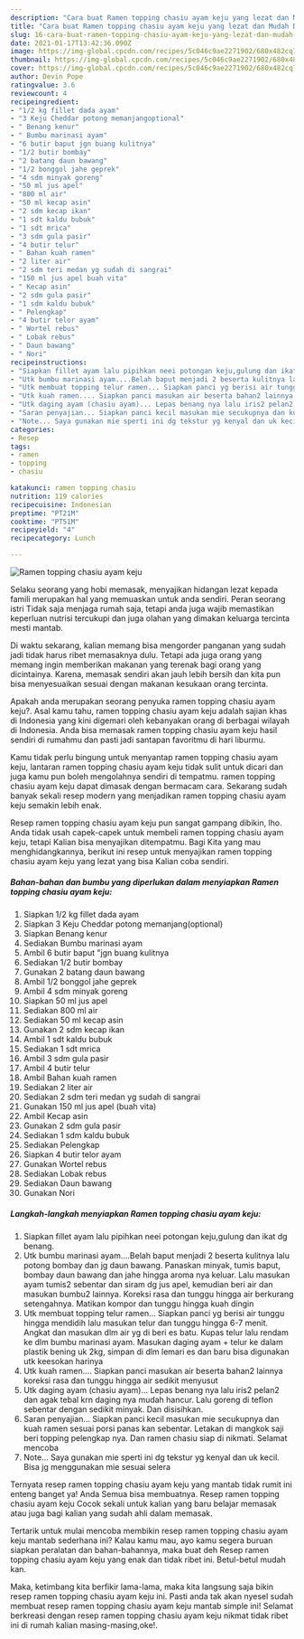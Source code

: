 ```yaml
---
description: "Cara buat Ramen topping chasiu ayam keju yang lezat dan Mudah Dibuat"
title: "Cara buat Ramen topping chasiu ayam keju yang lezat dan Mudah Dibuat"
slug: 16-cara-buat-ramen-topping-chasiu-ayam-keju-yang-lezat-dan-mudah-dibuat
date: 2021-01-17T13:42:36.090Z
image: https://img-global.cpcdn.com/recipes/5c046c9ae2271902/680x482cq70/ramen-topping-chasiu-ayam-keju-foto-resep-utama.jpg
thumbnail: https://img-global.cpcdn.com/recipes/5c046c9ae2271902/680x482cq70/ramen-topping-chasiu-ayam-keju-foto-resep-utama.jpg
cover: https://img-global.cpcdn.com/recipes/5c046c9ae2271902/680x482cq70/ramen-topping-chasiu-ayam-keju-foto-resep-utama.jpg
author: Devin Pope
ratingvalue: 3.6
reviewcount: 4
recipeingredient:
- "1/2 kg fillet dada ayam"
- "3 Keju Cheddar potong memanjangoptional"
- " Benang kenur"
- " Bumbu marinasi ayam"
- "6 butir baput jgn buang kulitnya"
- "1/2 butir bombay"
- "2 batang daun bawang"
- "1/2 bonggol jahe geprek"
- "4 sdm minyak goreng"
- "50 ml jus apel"
- "800 ml air"
- "50 ml kecap asin"
- "2 sdm kecap ikan"
- "1 sdt kaldu bubuk"
- "1 sdt mrica"
- "3 sdm gula pasir"
- "4 butir telur"
- " Bahan kuah ramen"
- "2 liter air"
- "2 sdm teri medan yg sudah di sangrai"
- "150 ml jus apel buah vita"
- " Kecap asin"
- "2 sdm gula pasir"
- "1 sdm kaldu bubuk"
- " Pelengkap"
- "4 butir telor ayam"
- " Wortel rebus"
- " Lobak rebus"
- " Daun bawang"
- " Nori"
recipeinstructions:
- "Siapkan fillet ayam lalu pipihkan neei potongan keju,gulung dan ikat dg benang."
- "Utk bumbu marinasi ayam....Belah baput menjadi 2 beserta kulitnya lalu potong bombay dan jg daun bawang. Panaskan minyak, tumis baput, bombay daun bawang dan jahe hingga aroma nya keluar. Lalu masukan ayam tumis2 sebentar dan siram dg jus apel, kemudian beri air dan masukan bumbu2 lainnya. Koreksi rasa dan tunggu hingga air berkurang setengahnya. Matikan kompor dan tunggu hingga kuah dingin"
- "Utk membuat topping telur ramen... Siapkan panci yg berisi air tunggu hingga mendidih lalu masukan telur dan tunggu hingga 6-7 menit. Angkat dan masukan dlm air yg di beri es batu. Kupas telur lalu rendam ke dlm bumbu marinasi ayam. Masukan daging ayam + telur ke dalam plastik bening uk 2kg, simpan di dlm lemari es dan baru bisa digunakan utk keesokan harinya"
- "Utk kuah ramen.... Siapkan panci masukan air beserta bahan2 lainnya koreksi rasa dan tunggu hingga air sedikit menyusut"
- "Utk daging ayam (chasiu ayam)... Lepas benang nya lalu iris2 pelan2 dan agak tebal krn daging nya mudah hancur. Lalu goreng di teflon sebentar dengan sedikit minyak. Dan disisihkan."
- "Saran penyajian... Siapkan panci kecil masukan mie secukupnya dan kuah ramen sesuai porsi panas kan sebentar. Letakan di mangkok saji beri topping pelengkap nya. Dan ramen chasiu siap di nikmati. Selamat mencoba"
- "Note... Saya gunakan mie sperti ini dg tekstur yg kenyal dan uk kecil. Bisa jg menggunakan mie sesuai selera"
categories:
- Resep
tags:
- ramen
- topping
- chasiu

katakunci: ramen topping chasiu 
nutrition: 119 calories
recipecuisine: Indonesian
preptime: "PT21M"
cooktime: "PT51M"
recipeyield: "4"
recipecategory: Lunch

---
```



![Ramen topping chasiu ayam keju](https://img-global.cpcdn.com/recipes/5c046c9ae2271902/680x482cq70/ramen-topping-chasiu-ayam-keju-foto-resep-utama.jpg)

Selaku seorang yang hobi memasak, menyajikan hidangan lezat kepada famili merupakan hal yang memuaskan untuk anda sendiri. Peran seorang istri Tidak saja menjaga rumah saja, tetapi anda juga wajib memastikan keperluan nutrisi tercukupi dan juga olahan yang dimakan keluarga tercinta mesti mantab.

Di waktu  sekarang, kalian memang bisa mengorder panganan yang sudah jadi tidak harus ribet memasaknya dulu. Tetapi ada juga orang yang memang ingin memberikan makanan yang terenak bagi orang yang dicintainya. Karena, memasak sendiri akan jauh lebih bersih dan kita pun bisa menyesuaikan sesuai dengan makanan kesukaan orang tercinta. 



Apakah anda merupakan seorang penyuka ramen topping chasiu ayam keju?. Asal kamu tahu, ramen topping chasiu ayam keju adalah sajian khas di Indonesia yang kini digemari oleh kebanyakan orang di berbagai wilayah di Indonesia. Anda bisa memasak ramen topping chasiu ayam keju hasil sendiri di rumahmu dan pasti jadi santapan favoritmu di hari liburmu.

Kamu tidak perlu bingung untuk menyantap ramen topping chasiu ayam keju, lantaran ramen topping chasiu ayam keju tidak sulit untuk dicari dan juga kamu pun boleh mengolahnya sendiri di tempatmu. ramen topping chasiu ayam keju dapat dimasak dengan bermacam cara. Sekarang sudah banyak sekali resep modern yang menjadikan ramen topping chasiu ayam keju semakin lebih enak.

Resep ramen topping chasiu ayam keju pun sangat gampang dibikin, lho. Anda tidak usah capek-capek untuk membeli ramen topping chasiu ayam keju, tetapi Kalian bisa menyajikan ditempatmu. Bagi Kita yang mau menghidangkannya, berikut ini resep untuk menyajikan ramen topping chasiu ayam keju yang lezat yang bisa Kalian coba sendiri.

<!--inarticleads1-->

##### Bahan-bahan dan bumbu yang diperlukan dalam menyiapkan Ramen topping chasiu ayam keju:

1. Siapkan 1/2 kg fillet dada ayam
1. Siapkan 3 Keju Cheddar potong memanjang(optional)
1. Siapkan  Benang kenur
1. Sediakan  Bumbu marinasi ayam
1. Ambil 6 butir baput &#34;jgn buang kulitnya
1. Sediakan 1/2 butir bombay
1. Gunakan 2 batang daun bawang
1. Ambil 1/2 bonggol jahe geprek
1. Ambil 4 sdm minyak goreng
1. Siapkan 50 ml jus apel
1. Sediakan 800 ml air
1. Sediakan 50 ml kecap asin
1. Gunakan 2 sdm kecap ikan
1. Ambil 1 sdt kaldu bubuk
1. Sediakan 1 sdt mrica
1. Ambil 3 sdm gula pasir
1. Ambil 4 butir telur
1. Ambil  Bahan kuah ramen
1. Sediakan 2 liter air
1. Sediakan 2 sdm teri medan yg sudah di sangrai
1. Gunakan 150 ml jus apel (buah vita)
1. Ambil  Kecap asin
1. Gunakan 2 sdm gula pasir
1. Sediakan 1 sdm kaldu bubuk
1. Sediakan  Pelengkap
1. Siapkan 4 butir telor ayam
1. Gunakan  Wortel rebus
1. Sediakan  Lobak rebus
1. Sediakan  Daun bawang
1. Gunakan  Nori




<!--inarticleads2-->

##### Langkah-langkah menyiapkan Ramen topping chasiu ayam keju:

1. Siapkan fillet ayam lalu pipihkan neei potongan keju,gulung dan ikat dg benang.
1. Utk bumbu marinasi ayam....Belah baput menjadi 2 beserta kulitnya lalu potong bombay dan jg daun bawang. Panaskan minyak, tumis baput, bombay daun bawang dan jahe hingga aroma nya keluar. Lalu masukan ayam tumis2 sebentar dan siram dg jus apel, kemudian beri air dan masukan bumbu2 lainnya. Koreksi rasa dan tunggu hingga air berkurang setengahnya. Matikan kompor dan tunggu hingga kuah dingin
1. Utk membuat topping telur ramen... Siapkan panci yg berisi air tunggu hingga mendidih lalu masukan telur dan tunggu hingga 6-7 menit. Angkat dan masukan dlm air yg di beri es batu. Kupas telur lalu rendam ke dlm bumbu marinasi ayam. Masukan daging ayam + telur ke dalam plastik bening uk 2kg, simpan di dlm lemari es dan baru bisa digunakan utk keesokan harinya
1. Utk kuah ramen.... Siapkan panci masukan air beserta bahan2 lainnya koreksi rasa dan tunggu hingga air sedikit menyusut
1. Utk daging ayam (chasiu ayam)... Lepas benang nya lalu iris2 pelan2 dan agak tebal krn daging nya mudah hancur. Lalu goreng di teflon sebentar dengan sedikit minyak. Dan disisihkan.
1. Saran penyajian... Siapkan panci kecil masukan mie secukupnya dan kuah ramen sesuai porsi panas kan sebentar. Letakan di mangkok saji beri topping pelengkap nya. Dan ramen chasiu siap di nikmati. Selamat mencoba
1. Note... Saya gunakan mie sperti ini dg tekstur yg kenyal dan uk kecil. Bisa jg menggunakan mie sesuai selera




Ternyata resep ramen topping chasiu ayam keju yang mantab tidak rumit ini enteng banget ya! Anda Semua bisa membuatnya. Resep ramen topping chasiu ayam keju Cocok sekali untuk kalian yang baru belajar memasak atau juga bagi kalian yang sudah ahli dalam memasak.

Tertarik untuk mulai mencoba membikin resep ramen topping chasiu ayam keju mantab sederhana ini? Kalau kamu mau, ayo kamu segera buruan siapkan peralatan dan bahan-bahannya, maka buat deh Resep ramen topping chasiu ayam keju yang enak dan tidak ribet ini. Betul-betul mudah kan. 

Maka, ketimbang kita berfikir lama-lama, maka kita langsung saja bikin resep ramen topping chasiu ayam keju ini. Pasti anda tak akan nyesel sudah membuat resep ramen topping chasiu ayam keju mantab simple ini! Selamat berkreasi dengan resep ramen topping chasiu ayam keju nikmat tidak ribet ini di rumah kalian masing-masing,oke!.

